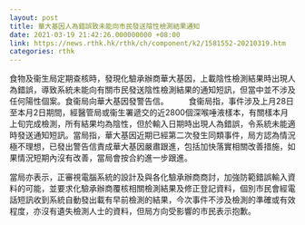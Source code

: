 ```yaml
---
layout: post
title: 華大基因人為錯誤致未能向市民發送陰性檢測結果通知
date: 2021-03-19 21:42:26.000000000 +08:00
link: https://news.rthk.hk/rthk/ch/component/k2/1581552-20210319.htm
categories: rthk
---
```


食物及衞生局定期查核時，發現化驗承辦商華大基因，上載陰性檢測結果時出現人為錯誤，導致系統未能向有關市民發送陰性檢測結果的通知短訊，但當中並不涉及任何陽性個案。食衞局向華大基因發警告信。
　　 
食衞局指，事件涉及上月28日至本月2日期間，經醫管局或衞生署遞交的近2800個深喉唾液樣本，有關樣本月上旬完成檢測，所有結果均為陰性，但於輸入日期時出現人為錯誤，令系統未能適時發送通知短訊。當局指，華大基因近期已經第二次發生同類事件，局方認為情況極不理想，已發出警告信責成華大基因嚴肅跟進，包括加快落實相關改善措施，如果情況短期內沒有改善，當局會按合約進一步跟進。

當局亦表示，正審視電腦系統的設計及與各化驗承辦商商討，加強防範錯誤輸入資料的可能，並要求化驗承辦商覆核相關檢測結果及修正登記資料，個別市民會經電話短訊收到系統自動發出載有早前檢測的結果，今次事件不涉及檢測的準確或有效程度，亦沒有遺失檢測人士的資料，但局方向受影響的市民表示抱歉。
